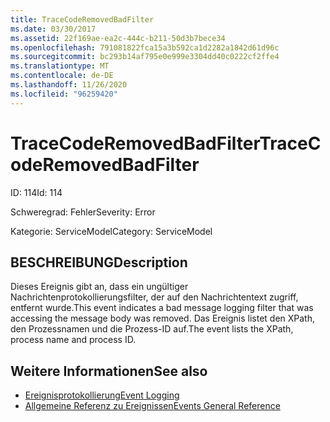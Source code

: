 ```yaml
---
title: TraceCodeRemovedBadFilter
ms.date: 03/30/2017
ms.assetid: 22f169ae-ea2c-444c-b211-50d3b7bece34
ms.openlocfilehash: 791081822fca15a3b592ca1d2282a1842d61d96c
ms.sourcegitcommit: bc293b14af795e0e999e3304dd40c0222cf2ffe4
ms.translationtype: MT
ms.contentlocale: de-DE
ms.lasthandoff: 11/26/2020
ms.locfileid: "96259420"
---
```

# <a name="tracecoderemovedbadfilter"></a><span data-ttu-id="c29c7-102">TraceCodeRemovedBadFilter</span><span class="sxs-lookup"><span data-stu-id="c29c7-102">TraceCodeRemovedBadFilter</span></span>

<span data-ttu-id="c29c7-103">ID: 114</span><span class="sxs-lookup"><span data-stu-id="c29c7-103">Id: 114</span></span>  
  
 <span data-ttu-id="c29c7-104">Schweregrad: Fehler</span><span class="sxs-lookup"><span data-stu-id="c29c7-104">Severity: Error</span></span>  
  
 <span data-ttu-id="c29c7-105">Kategorie: ServiceModel</span><span class="sxs-lookup"><span data-stu-id="c29c7-105">Category: ServiceModel</span></span>  
  
## <a name="description"></a><span data-ttu-id="c29c7-106">BESCHREIBUNG</span><span class="sxs-lookup"><span data-stu-id="c29c7-106">Description</span></span>  

 <span data-ttu-id="c29c7-107">Dieses Ereignis gibt an, dass ein ungültiger Nachrichtenprotokollierungsfilter, der auf den Nachrichtentext zugriff, entfernt wurde.</span><span class="sxs-lookup"><span data-stu-id="c29c7-107">This event indicates a bad message logging filter that was accessing the message body was removed.</span></span> <span data-ttu-id="c29c7-108">Das Ereignis listet den XPath, den Prozessnamen und die Prozess-ID auf.</span><span class="sxs-lookup"><span data-stu-id="c29c7-108">The event lists the XPath, process name and process ID.</span></span>  
  
## <a name="see-also"></a><span data-ttu-id="c29c7-109">Weitere Informationen</span><span class="sxs-lookup"><span data-stu-id="c29c7-109">See also</span></span>

- [<span data-ttu-id="c29c7-110">Ereignisprotokollierung</span><span class="sxs-lookup"><span data-stu-id="c29c7-110">Event Logging</span></span>](index.md)
- [<span data-ttu-id="c29c7-111">Allgemeine Referenz zu Ereignissen</span><span class="sxs-lookup"><span data-stu-id="c29c7-111">Events General Reference</span></span>](events-general-reference.md)
